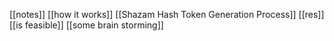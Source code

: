 [[notes]]
[[how it works]]
[[Shazam Hash Token Generation Process]]
[[res]]
[[is feasible]]
[[some brain storming]]
